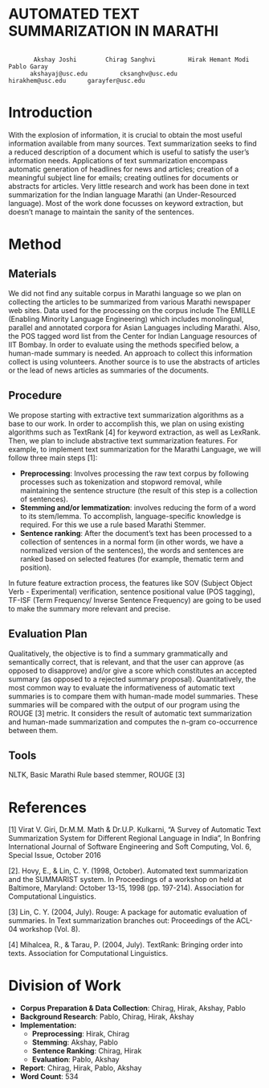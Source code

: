 # AUTOMATED TEXT SUMMARIZATION IN MARATHI

```

       Akshay Joshi	       Chirag Sanghvi	      Hirak Hemant Modi	           Pablo Garay
      akshayaj@usc.edu         cksanghv@usc.edu        hirakhem@usc.edu    	 garayfer@usc.edu
 ```
# Introduction
With the explosion of information, it is crucial to obtain the most useful information available from many sources. Text summarization seeks to find a reduced description of a document which is useful to satisfy the user’s information needs. Applications of text summarization encompass automatic generation of headlines for news and articles; creation of a meaningful subject line for emails; creating outlines for documents or abstracts for articles. Very little research and work has been done in text summarization for the Indian language Marathi (an Under-Resourced language). Most of the work done focusses on keyword extraction, but doesn’t manage to maintain the sanity of the sentences.
# Method

## Materials
We did not find any suitable corpus in Marathi language so we plan on collecting the articles to be summarized from various Marathi newspaper web sites.
Data used for the processing on the corpus include The EMILLE (Enabling Minority Language Engineering) which includes monolingual, parallel and annotated corpora for Asian Languages including Marathi. Also, the POS tagged word list from the Center for Indian Language resources of IIT Bombay.
In order to evaluate using the methods specified below, a human-made summary is needed. An approach to collect this information collect is using volunteers. Another source is to use the abstracts of articles or the lead of news articles as summaries of the documents.

## Procedure
We propose starting with extractive text summarization algorithms as a base to our work.  In order to accomplish this, we plan on using existing algorithms such as TextRank [4] for keyword extraction, as well as LexRank. Then, we plan to include abstractive text summarization features.
For example, to implement text summarization for the Marathi Language, we will follow three main steps [1]:
* **Preprocessing**: Involves processing the raw text corpus by following processes such as tokenization and stopword removal, while maintaining the sentence structure (the result of this step is a collection of sentences).
* **Stemming and/or lemmatization**: involves reducing the form of a word to its stem/lemma. To accomplish, language-specific knowledge is required. For this we use a rule based Marathi Stemmer.
* **Sentence ranking**: After the document’s text has been processed to a collection of sentences in a normal form (in other words, we have a normalized version of the sentences), the words and sentences are ranked based on selected features (for example, thematic term and position). 

In future feature extraction process, the features like SOV (Subject Object Verb - Experimental) verification, sentence positional value (POS tagging), TF-ISF (Term Frequency/ Inverse Sentence Frequency)  are going to be  used to make the summary more relevant and precise. 

## Evaluation Plan
Qualitatively, the objective is to find a summary grammatically and semantically correct, that is relevant, and that the user can approve (as opposed to disapprove) and/or give a score which constitutes an accepted summary (as opposed to a rejected summary proposal).
Quantitatively, the most common way to evaluate the informativeness of automatic text summaries is to compare them with human-made model summaries. These summaries will be compared with the output of our program using the ROUGE [3] metric. It considers the result of automatic text summarization and human-made summarization and computes the n-gram co-occurrence between them. 

## Tools
NLTK, Basic Marathi Rule based stemmer, ROUGE [3]

# References

[1] Virat V. Giri, Dr.M.M. Math & Dr.U.P. Kulkarni, “A Survey of Automatic Text Summarization System for Different Regional Language in India”, In Bonfring International Journal of Software Engineering and Soft Computing, Vol. 6, Special Issue, October 2016 

[2]. Hovy, E., & Lin, C. Y. (1998, October). Automated text summarization and the SUMMARIST system. In Proceedings of a workshop on held at Baltimore, Maryland: October 13-15, 1998 (pp. 197-214). Association for Computational Linguistics.

[3] Lin, C. Y. (2004, July). Rouge: A package for automatic evaluation of summaries. In Text summarization branches out: Proceedings of the ACL-04 workshop (Vol. 8).

[4] Mihalcea, R., & Tarau, P. (2004, July). TextRank: Bringing order into texts. Association for Computational Linguistics.

# Division of Work

* **Corpus Preparation & Data Collection**: Chirag, Hirak, Akshay, Pablo 
* **Background Research**: Pablo, Chirag, Hirak, Akshay
* **Implementation:** 
    * **Preprocessing**: Hirak, Chirag
    * **Stemming**: Akshay, Pablo
    * **Sentence Ranking**: Chirag, Hirak
    * **Evaluation**: Pablo, Akshay
* **Report**: Chirag, Hirak, Pablo, Akshay
* **Word Count**:  534
